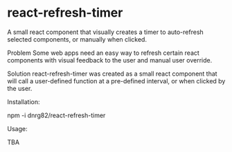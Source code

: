 # react-refresh-timer
A small react component that visually creates a timer to auto-refresh selected components, or manually when clicked.

Problem
Some web apps need an easy way to refresh certain react components with visual feedback to the user and manual user override.

Solution
react-refresh-timer was created as a small react component that will call a user-defined function at a pre-defined interval, or when clicked by the user.

Installation:

npm -i dnrg82/react-refresh-timer

Usage:

TBA
